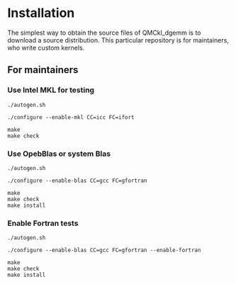 # Installation

The simplest way to obtain the source files of QMCkl\_dgemm is to download a source
distribution. This particular repository is for maintainers, who write custom kernels.

## For maintainers

### Use Intel MKL for testing

```
./autogen.sh

./configure --enable-mkl CC=icc FC=ifort

make
make check
```
### Use OpebBlas or system Blas

```
./autogen.sh

./configure --enable-blas CC=gcc FC=gfortran

make
make check
make install
```

### Enable Fortran tests

```
./autogen.sh

./configure --enable-blas CC=gcc FC=gfortran --enable-fortran

make
make check
make install
```

